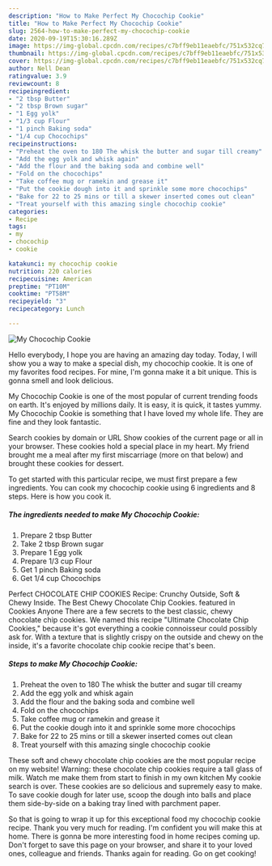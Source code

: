 ```yaml
---
description: "How to Make Perfect My Chocochip Cookie"
title: "How to Make Perfect My Chocochip Cookie"
slug: 2564-how-to-make-perfect-my-chocochip-cookie
date: 2020-09-19T15:30:16.289Z
image: https://img-global.cpcdn.com/recipes/c7bff9eb11eaebfc/751x532cq70/my-chocochip-cookie-recipe-main-photo.jpg
thumbnail: https://img-global.cpcdn.com/recipes/c7bff9eb11eaebfc/751x532cq70/my-chocochip-cookie-recipe-main-photo.jpg
cover: https://img-global.cpcdn.com/recipes/c7bff9eb11eaebfc/751x532cq70/my-chocochip-cookie-recipe-main-photo.jpg
author: Nell Dean
ratingvalue: 3.9
reviewcount: 8
recipeingredient:
- "2 tbsp Butter"
- "2 tbsp Brown sugar"
- "1 Egg yolk"
- "1/3 cup Flour"
- "1 pinch Baking soda"
- "1/4 cup Chocochips"
recipeinstructions:
- "Preheat the oven to 180 The whisk the butter and sugar till creamy"
- "Add the egg yolk and whisk again"
- "Add the flour and the baking soda and combine well"
- "Fold on the chocochips"
- "Take coffee mug or ramekin and grease it"
- "Put the cookie dough into it and sprinkle some more chocochips"
- "Bake for 22 to 25 mins or till a skewer inserted comes out clean"
- "Treat yourself with this amazing single chocochip cookie"
categories:
- Recipe
tags:
- my
- chocochip
- cookie

katakunci: my chocochip cookie 
nutrition: 220 calories
recipecuisine: American
preptime: "PT10M"
cooktime: "PT58M"
recipeyield: "3"
recipecategory: Lunch

---
```



![My Chocochip Cookie](https://img-global.cpcdn.com/recipes/c7bff9eb11eaebfc/751x532cq70/my-chocochip-cookie-recipe-main-photo.jpg)

Hello everybody, I hope you are having an amazing day today. Today, I will show you a way to make a special dish, my chocochip cookie. It is one of my favorites food recipes. For mine, I'm gonna make it a bit unique. This is gonna smell and look delicious.

My Chocochip Cookie is one of the most popular of current trending foods on earth. It's enjoyed by millions daily. It is easy, it is quick, it tastes yummy. My Chocochip Cookie is something that I have loved my whole life. They are fine and they look fantastic.

Search cookies by domain or URL Show cookies of the current page or all in your browser. These cookies hold a special place in my heart. My friend brought me a meal after my first miscarriage (more on that below) and brought these cookies for dessert.


To get started with this particular recipe, we must first prepare a few ingredients. You can cook my chocochip cookie using 6 ingredients and 8 steps. Here is how you cook it.

<!--inarticleads1-->

##### The ingredients needed to make My Chocochip Cookie:

1. Prepare 2 tbsp Butter
1. Take 2 tbsp Brown sugar
1. Prepare 1 Egg yolk
1. Prepare 1/3 cup Flour
1. Get 1 pinch Baking soda
1. Get 1/4 cup Chocochips


Perfect CHOCOLATE CHIP COOKIES Recipe: Crunchy Outside, Soft &amp; Chewy Inside. The Best Chewy Chocolate Chip Cookies. featured in Cookies Anyone There are a few secrets to the best classic, chewy chocolate chip cookies. We named this recipe &#34;Ultimate Chocolate Chip Cookies,&#34; because it&#39;s got everything a cookie connoisseur could possibly ask for. With a texture that is slightly crispy on the outside and chewy on the inside, it&#39;s a favorite chocolate chip cookie recipe that&#39;s been. 

<!--inarticleads2-->

##### Steps to make My Chocochip Cookie:

1. Preheat the oven to 180 The whisk the butter and sugar till creamy
1. Add the egg yolk and whisk again
1. Add the flour and the baking soda and combine well
1. Fold on the chocochips
1. Take coffee mug or ramekin and grease it
1. Put the cookie dough into it and sprinkle some more chocochips
1. Bake for 22 to 25 mins or till a skewer inserted comes out clean
1. Treat yourself with this amazing single chocochip cookie


These soft and chewy chocolate chip cookies are the most popular recipe on my website! Warning: these chocolate chip cookies require a tall glass of milk. Watch me make them from start to finish in my own kitchen My cookie search is over. These cookies are so delicious and supremely easy to make. To save cookie dough for later use, scoop the dough into balls and place them side-by-side on a baking tray lined with parchment paper. 

So that is going to wrap it up for this exceptional food my chocochip cookie recipe. Thank you very much for reading. I'm confident you will make this at home. There is gonna be more interesting food in home recipes coming up. Don't forget to save this page on your browser, and share it to your loved ones, colleague and friends. Thanks again for reading. Go on get cooking!
